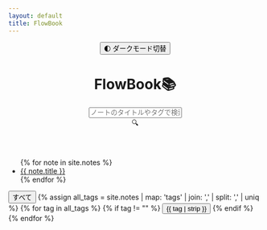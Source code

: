 ```yaml
---
layout: default
title: FlowBook
---
```


<header>
  <button id="toggle-dark-mode">🌓 ダークモード切替</button>
  <h1>FlowBook📚</h1>
  <!-- 検索ボックス -->
  <div class="search-container">
    <input 
      type="text" 
      id="search-input" 
      placeholder="ノートのタイトルやタグで検索..." 
      class="search-input"
    >
    <div class="search-icon">🔍</div>
  </div>
</header>

<div id="home">
  <ul>
    {% for note in site.notes %}
      <li data-tags="{{ note.tags | join: ',' | downcase }}">
        <a href="{{ site.baseurl }}{{ note.url }}">{{ note.title }}</a>
      </li>
    {% endfor %}
  </ul>
</div>

<div class="tag-filters">
  <button class="tag-filter" data-tag="all">すべて</button>
  {% assign all_tags = site.notes | map: 'tags' | join: ',' | split: ',' | uniq %}
  {% for tag in all_tags %}
    {% if tag != "" %}
      <button class="tag-filter" data-tag="{{ tag | strip }}">{{ tag | strip }}</button>
    {% endif %}
  {% endfor %}
</div>
